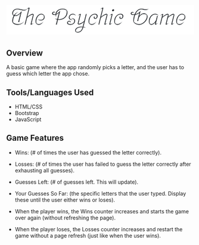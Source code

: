 # ![](/images/Capture.PNG)

## Overview
A basic game where  the app randomly picks a letter, and the user has to guess which letter the app chose. 

## Tools/Languages Used
- HTML/CSS
- Bootstrap
- JavaScript
  

## Game Features
- Wins: (# of times the user has guessed the letter correctly).

- Losses: (# of times the user has failed to guess the letter correctly after exhausting all guesses).

- Guesses Left: (# of guesses left. This will update).

- Your Guesses So Far: (the specific letters that the user typed. Display these until the user either wins or loses).

- When the player wins, the Wins counter increases  and starts the game over again (without refreshing the page).

- When the player loses, the Losses counter increases and restart the game without a page refresh (just like when the user wins).
